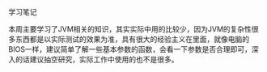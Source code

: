 学习笔记

本周主要学习了JVM相关的知识，其实实际中用的比较少，因为JVM的复杂性很多东西都是以实际测试的效果为准，具有很大的经验主义在里面，就像电脑的BIOS一样，建议简单了解一些基本参数的函数，会看一下参数是否合理即可，深入的话建议抽空研究，实际工作中使用的也不是很多。